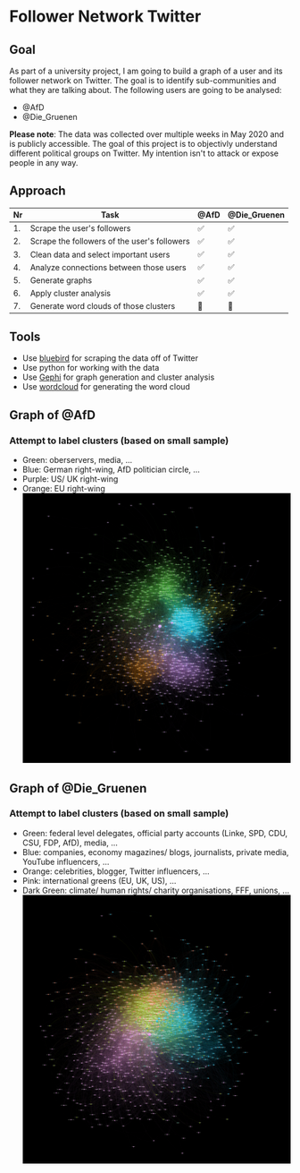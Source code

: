 # Follower Network Twitter
## Goal
As part of a university project, I am going to build a graph of a user and its follower network on Twitter. The goal is to identify sub-communities and what they are talking about. The following users are going to be analysed:
- @AfD
- @Die_Gruenen

**Please note**: The data was collected over multiple weeks in May 2020 and is publicly accessible. The goal of this project is to objectivly understand different political groups on Twitter. My intention isn't to attack or expose people in any way.

## Approach

| Nr | Task | @AfD | @Die_Gruenen |
|----|------|------|--------------|
|1.    |Scrape the user's followers      |✅      |✅              |
|2.   |Scrape the followers of the user's followers      |✅      |✅              |
|3.    |Clean data and select important users    |✅      |✅            |
|4.    |Analyze connections between those users      |✅      |✅             |
|5.    |Generate graphs      |✅      |✅              |
|6.    |Apply cluster analysis     |✅      |✅              |
|7.    |Generate word clouds of those clusters      |🔁      |🔁              |


## Tools
- Use [bluebird](https://github.com/brunneis/bluebird) for scraping the data off of Twitter
- Use python for working with the data
- Use [Gephi](https://gephi.org) for graph generation and cluster analysis
- Use [wordcloud](https://github.com/amueller/word_cloud) for generating the word cloud

## Graph of @AfD
### Attempt to label clusters (based on small sample)
- Green: oberservers, media, ...
- Blue: German right-wing, AfD politician circle, ...
- Purple: US/ UK right-wing 
- Orange: EU right-wing
![graph](./img/afd_graph_full_small.png)

## Graph of @Die_Gruenen
### Attempt to label clusters (based on small sample)
- Green: federal level delegates, official party accounts (Linke, SPD, CDU, CSU, FDP, AfD), media, ...
- Blue: companies, economy magazines/ blogs, journalists, private media, YouTube influencers, ...
- Orange: celebrities, blogger, Twitter influencers, ...
- Pink: international greens (EU, UK, US), ...
- Dark Green: climate/ human rights/ charity organisations, FFF, unions, ...
![graph](./img/gruenen_graph_full_small.png)
